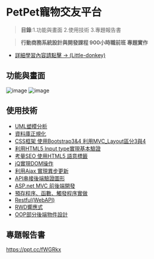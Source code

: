 # PetPet寵物交友平台

> **目錄**:1.功能與畫面 2.使用技術 3.專題報告書

> **行動商務系統設計與開發課程 900小時職前班 專題實作**
 - [詳細學習內容請點擊 -> (Little-donkey)](https://github.com/johch3n611u/Little-donkey)

## 功能與畫面

![image](https://github.com/johch3n611u/PetPet-.NET_MVC/blob/master/img/%E6%9C%AA%E5%91%BD%E5%90%8Dsss-1sss-03.png)
![image](https://github.com/johch3n611u/PetPet-.NET_MVC/blob/master/img/%E6%9C%AA%E5%91%BD%E5%90%8Dsss-1-04.png)

## 使用技術

  - [UML塑模分析](#)
  - [資料庫正規化](#)
  - [CSS框架 使用Bootstrap3&4 利用MVC_Layout區分3與4](#)
  - [利用HTML5 Input type實現基本驗證](#)
  - [考量SEO 使用HTML5 語意標籤](#)
  - [jQ實現DOM操作](#)
  - [利用Ajax 實現異步更新](#)
  - [API串接後端驗證圖形](#)
  - [ASP.net MVC 前後端開發](#)
  - [預存程序、函數、觸發程序實做](#)
  - [Restful(WebAPI)](#)
  - [RWD響應式](#)
  - [OOP部分後端物件設計](#)

## 專題報告書
  
https://ppt.cc/fWGRkx
  
